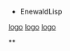 * EnewaldLisp

[logo](media/logo.png)
[logo](media/benchmark.png)
[logo](media/test_coverage.png)

** 

